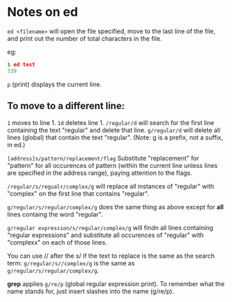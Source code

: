 # Notes on ed

`ed <filename>` will open the file specified, move to the last line of the file, and print out the number of total characters in the file.

eg:
```sed
$ ed test
339
```

`p` (print) displays the current line.

## To move to a different line:
`1` moves to line 1.
`1d` deletes line 1.
`/regular/d` will search for the first line containing the text "regular" and delete that line.
`g/regular/d` will delete all lines (global) that contain the text "regular". (Note: g is a prefix, not a suffix, in ed.)

`[address]s/pattern/replacement/flag` Substitute "replacement" for "pattern" for all occurences of pattern (within the current line unless lines are specified in the address range), paying attention to the flags.

`/regular/s/regualr/complex/g` will replace all instances of "regular" with "complex" on the first line that contains "regular". 

`g/regular/s/regular/complex/g` does the same thing as above except for **all** lines containg the word "regular".

`g/regular expression/s/regular/complex/g` will findn all lines containing "regular expressions" and substitute all occurences of "regular" with "complexx" on each of those lines.

You can use // after the s/ if the text to replace is the same as the search term: `g/regular/s//complex/g` is the same as `g/regular/s/regular/complex/g`.

**grep** applies `g/re/p` (global regular expression print).
To remember what the name stands for, just insert slashes into the name (g/re/p).


